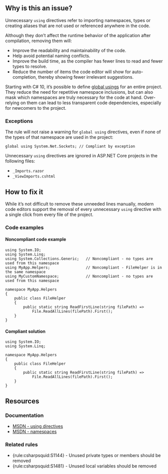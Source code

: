 ## Why is this an issue?
 
Unnecessary `using` directives refer to importing namespaces, types or creating aliases that are not used or referenced anywhere in the code.
 
Although they don’t affect the runtime behavior of the application after compilation, removing them will:
 
- Improve the readability and maintainability of the code.
- Help avoid potential naming conflicts.
- Improve the build time, as the compiler has fewer lines to read and fewer types to resolve.
- Reduce the number of items the code editor will show for auto-completion, thereby showing fewer irrelevant suggestions.

Starting with C# 10, it’s possible to define [global usings](https://learn.microsoft.com/en-us/dotnet/csharp/language-reference/keywords/using-directive#global-modifier) for an entire project. They reduce the need for repetitive namespace inclusions, but can also mask which namespaces are truly necessary for the code at hand. Over-relying on them can lead to less transparent code dependencies, especially for newcomers to the project.
 
### Exceptions
 
The rule will not raise a warning for `global using` directives, even if none of the types of that namespace are used in the project:

    global using System.Net.Sockets; // Compliant by exception

Unnecessary `using` directives are ignored in ASP.NET Core projects in the following files:

- `_Imports.razor`
- `_ViewImports.cshtml`

## How to fix it
 
While it’s not difficult to remove these unneeded lines manually, modern code editors support the removal of every unnecessary `using` directive with a single click from every file of the project.
 
### Code examples
 
#### Noncompliant code example

    using System.IO;
    using System.Linq;
    using System.Collections.Generic;   // Noncompliant - no types are used from this namespace
    using MyApp.Helpers;                // Noncompliant - FileHelper is in the same namespace
    using MyCustomNamespace;            // Noncompliant - no types are used from this namespace
    
    namespace MyApp.Helpers
    {
        public class FileHelper
        {
            public static string ReadFirstLine(string filePath) =>
                File.ReadAllLines(filePath).First();
        }
    }

#### Compliant solution

    using System.IO;
    using System.Linq;
    
    namespace MyApp.Helpers
    {
        public class FileHelper
        {
            public static string ReadFirstLine(string filePath) =>
                File.ReadAllLines(filePath).First();
        }
    }

## Resources
 
### Documentation

- [MSDN - using directives](https://learn.microsoft.com/en-us/dotnet/csharp/language-reference/keywords/using-directive)
- [MSDN - namespaces](https://learn.microsoft.com/en-us/dotnet/csharp/language-reference/keywords/namespace)

### Related rules

- {rule:csharpsquid:S1144} - Unused private types or members should be removed
- {rule:csharpsquid:S1481} - Unused local variables should be removed